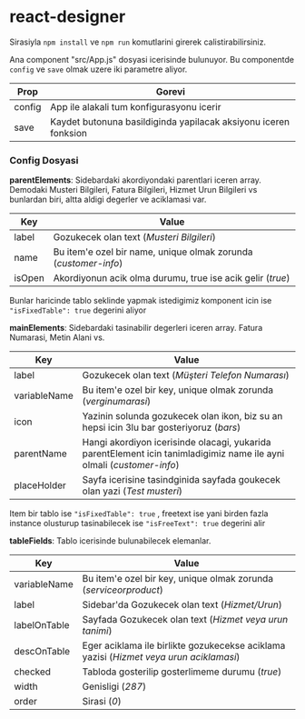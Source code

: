 # react-designer

Sirasiyla ```npm install``` ve ```npm run``` komutlarini girerek calistirabilirsiniz.

Ana component "src/App.js" dosyasi icerisinde bulunuyor. Bu componentde ```config``` ve ```save``` olmak uzere iki parametre aliyor.

Prop     | Gorevi
-------- | ---
config | App ile alakali tum konfigurasyonu icerir
save    | Kaydet butonuna basildiginda yapilacak aksiyonu iceren fonksion

### Config Dosyasi
**parentElements**: Sidebardaki akordiyondaki parentlari iceren array. Demodaki Musteri Bilgileri, Fatura Bilgileri, Hizmet Urun Bilgileri vs bunlardan biri, altta aldigi degerler ve aciklamasi var.

Key     | Value
--------| ---
label | Gozukecek olan text (*Musteri Bilgileri*)
name    | Bu item'e ozel bir name, unique olmak zorunda (*customer-info*)
isOpen | Akordiyonun acik olma durumu, true ise acik gelir (*true*)

Bunlar haricinde tablo seklinde yapmak istedigimiz komponent icin ise ```"isFixedTable": true``` degerini aliyor

**mainElements**: Sidebardaki tasinabilir degerleri iceren array. Fatura Numarasi, Metin Alani vs.

Key     | Value
--------| ---
label | Gozukecek olan text (*Müşteri Telefon Numarası*)
variableName    | Bu item'e ozel bir key, unique olmak zorunda (*verginumarasi*)
icon | Yazinin solunda gozukecek olan ikon, biz su an hepsi icin 3lu bar gosteriyoruz (*bars*)
parentName | Hangi akordiyon icerisinde olacagi, yukarida parentElement icin tanimladigimiz name ile ayni olmali (*customer-info*)
placeHolder | Sayfa icerisine tasindginida sayfada goukecek olan yazi (*Test musteri*)

Item bir tablo ise ```"isFixedTable": true``` , freetext ise yani birden fazla instance olusturup tasinabilecek ise ```"isFreeText": true``` degerini alir

**tableFields**: Tablo icerisinde bulunabilecek elemanlar.

Key     | Value
--------| ---
variableName    | Bu item'e ozel bir key, unique olmak zorunda (*serviceorproduct*)
label | Sidebar'da Gozukecek olan text (*Hizmet/Urun*)
labelOnTable | Sayfada Gozukecek olan text (*Hizmet veya urun tanimi*)
descOnTable | Eger aciklama ile birlikte gozukecekse aciklama yazisi (*Hizmet veya urun aciklamasi*)
checked | Tabloda gosterilip gosterlimeme durumu (*true*)
width | Genisligi (*287*)
order | Sirasi (*0*)

